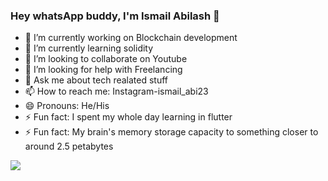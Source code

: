 ### Hey whatsApp buddy, I'm Ismail Abilash 👋
- 🔭 I’m currently working on Blockchain development
- 🌱 I’m currently learning solidity 
- 👯 I’m looking to collaborate on Youtube
- 🤔 I’m looking for help with Freelancing
- 💬 Ask me about tech realated stuff
- 📫 How to reach me: Instagram-ismail_abi23
- 😄 Pronouns: He/His
- ⚡ Fun fact: I spent my whole day learning in flutter
- ⚡ Fun fact: My brain's memory storage capacity to something closer to around 2.5 petabytes
<img src="https://github-readme-stats.vercel.app/api?username=ismailAbi&&show_icons=true&title_color=ffffff&icon_color=bb2acf&text_color=daf7dc&bg_color=151515">


